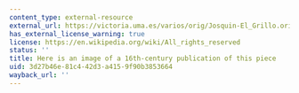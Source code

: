 ```yaml
---
content_type: external-resource
external_url: https://victoria.uma.es/varios/orig/Josquin-El_Grillo.orig.pdf
has_external_license_warning: true
license: https://en.wikipedia.org/wiki/All_rights_reserved
status: ''
title: Here is an image of a 16th-century publication of this piece
uid: 3d27b46e-81c4-42d3-a415-9f90b3853664
wayback_url: ''
---
```

